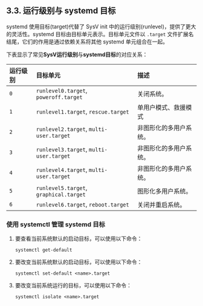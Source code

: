 ## 3.3. 运行级别与 systemd 目标

systemd 使用目标(target)代替了 SysV init 中的运行级别(runlevel)，提供了更大的灵活性。systemd 目标由目标单元表示。目标单元文件以 `.target` 文件扩展名结尾，它们的作用是通过依赖关系将其他 systemd 单元组合在一起。

下表显示了常见**SysV运行级别**与**systemd目标**的对应关系：

| 运行级别 | 目标单元                                | 描述                   |
| :------- | :-------------------------------------- | :--------------------- |
| `0`      | `runlevel0.target`, `poweroff.target`   | 关闭系统。             |
| `1`      | `runlevel1.target`, `rescue.target`     | 单用户模式、救援模式   |
| `2`      | `runlevel2.target`, `multi-user.target` | 非图形化的多用户系统。 |
| `3`      | `runlevel3.target`, `multi-user.target` | 非图形化的多用户系统。 |
| `4`      | `runlevel4.target`, `multi-user.target` | 非图形化的多用户系统。 |
| `5`      | `runlevel5.target`, `graphical.target`  | 图形化多用户系统。     |
| `6`      | `runlevel6.target`, `reboot.target`     | 关闭并重启系统。       |

### 使用 systemctl 管理 systemd 目标

1. 要查看当前系统默认的启动目标，可以使用以下命令：  

   ```
   systemctl get-default
   ```

2. 要改变当前系统默认的启动目标，可以使用以下命令：  
   ```
   systemctl set-default <name>.target
   ```

3. 要改变当前系统运行的目标，可以使用以下命令：  
   ```
   systemctl isolate <name>.target
   ```

   